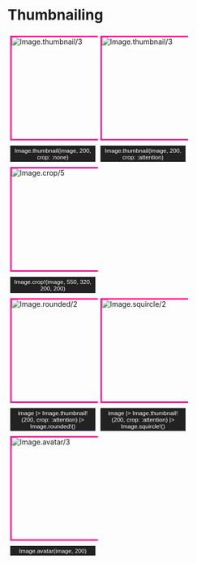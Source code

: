 # Thumbnailing

<style>
  .column {
    float: left;
    width: 33.33%;
    padding: 5px;
  }

  /* Clear floats after image containers */
  .row::after {
    content: "";
    clear: both;
    display: table;
  }

  figure {
      border: 3px solid #FF1493;
      display: flex;
      flex-flow: column;
      padding: 0;
      width: 200px;
      height: 200px;
      margin: auto;
      width: 200px;
      height: 200px;
  }

  img {
      max-width: 200px;
      max-height: 200px;
      padding: 0;
      margin: 0
  }

  figcaption {
      background-color: #222;
      color: #fff;
      font: smaller sans-serif;
      margin-top: 10px;
      padding: 3px;
      text-align: center;
  }
</style>

<div class="row">
<div class="column">
  <figure>
      <img src="https://raw.githubusercontent.com/kipcole9/image/main/guides/images/puppy_crop_none.jpg" alt="Image.thumbnail/3">
  </figure>
  <figcaption>Image.thumbnail(image, 200, crop: :none)</figcaption>
</div>
<div class="column">
  <figure>
      <img src="https://raw.githubusercontent.com/kipcole9/image/main/guides/images/puppy_crop_attention.jpg" alt="Image.thumbnail/3">
  </figure>
  <figcaption>Image.thumbnail(image, 200, crop: :attention)</figcaption>
</div>
<div class="column">
  <figure>
      <img src="https://raw.githubusercontent.com/kipcole9/image/main/guides/images/puppy_crop_550_320_200_200.jpg" alt="Image.crop/5">
  </figure>
  <figcaption>Image.crop!(image, 550, 320, 200, 200)</figcaption>
</div>
</div>

<div class="row">
<div class="column">
  <figure>
      <img src="https://raw.githubusercontent.com/kipcole9/image/main/guides/images/puppy_rounded.png" alt="Image.rounded/2">
  </figure>
  <figcaption>image |> Image.thumbnail!(200, crop: :attention) |> Image.rounded!()</figcaption>
</div>
<div class="column">
  <figure>
      <img src="https://raw.githubusercontent.com/elixir-image/image/main/guides/images/puppy_squircle.png" alt="Image.squircle/2">
  </figure>
  <figcaption>image |> Image.thumbnail!(200, crop: :attention) |> Image.squircle!()</figcaption>
</div>
<div class="column">
  <figure>
      <img src="https://raw.githubusercontent.com/kipcole9/image/main/guides/images/puppy_avatar.png"
      alt="Image.avatar/3">
  </figure>
  <figcaption>Image.avatar(image, 200)</figcaption>
</div>
</div>
